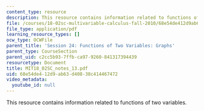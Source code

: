 ```yaml
---
content_type: resource
description: This resource contains information related to functions of two variables.
file: /courses/18-02sc-multivariable-calculus-fall-2010/68e54de412d9ab63d40838c414467472_MIT18_02SC_notes_13.pdf
file_type: application/pdf
learning_resource_types: []
ocw_type: OCWFile
parent_title: 'Session 24: Functions of Two Variables: Graphs'
parent_type: CourseSection
parent_uid: c2cc5b93-7ffb-ca97-9260-841317394439
resourcetype: Document
title: MIT18_02SC_notes_13.pdf
uid: 68e54de4-12d9-ab63-d408-38c414467472
video_metadata:
  youtube_id: null
---
```

This resource contains information related to functions of two variables.

